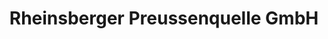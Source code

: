 ---
title: "Rheinsberger Preussenquelle GmbH"
url: /rheinsberg/rheinsberger-preussenquelle-gmbh/
shop: Getränke
---
